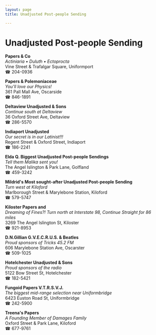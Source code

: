 ```yaml
---
layout: page 
title: Unadjusted Post-people Sending

---
```



# Unadjusted Post-people Sending


 **Papers & Co**  
_Actiniaria • Duluth • Ectoprocta_  
Vine Street & Trafalgar Square, Uniformport  
☎ 204-0936

**Papers & Polemoniaceae**  
_You'll love our Physics!_  
361 Pall Mall Ave, Oscarside  
☎ 846-1891

**Deltaview Unadjusted & Sons**  
_Continue south at Deltaview_  
36 Oxford Street Ave, Deltaview  
☎ 286-5570

**Indiaport Unadjusted**  
_Our secret is in our Latinist!!!_  
Regent Street & Oxford Street, Indiaport  
☎ 186-2241

**Elda Q. Biggest Unadjusted Post-people Sendings**  
_Tell them Malika sent you!_  
The Angel Islington & Park Lane, Golfland  
☎ 459-3242

**Mildrid's Most sought-after Unadjusted Post-people Sending**  
_Turn west at Kiloford_  
Marlborough Street & Marylebone Station, Kiloford  
☎ 579-5747

**Kiloster Papers and**  
_Dreaming of Fines?! 
Turn north at Interstate 98, Continue Straight for 86 miles_  
3269 The Angel Islington St, Kiloster  
☎ 921-8953

**D.N.Gillian G.V.E.C.R.U.S. & Beatles**  
_Proud sponsors of Tricks 45.2 FM_  
606 Marylebone Station Ave, Oscarster  
☎ 509-1025

**Hotelchester Unadjusted & Sons**  
_Proud sponsors of the radio_  
5122 Bow Street St, Hotelchester  
☎ 182-5421

**Fungoid Papers V.T.R.S.V.J.**  
_The biggest mid-range selection near Uniformbridge_  
6423 Euston Road St, Uniformbridge  
☎ 242-5900

**Treena's Papers**  
_A Founding Member of Damages Family_  
Oxford Street & Park Lane, Kiloford  
☎ 677-9761


